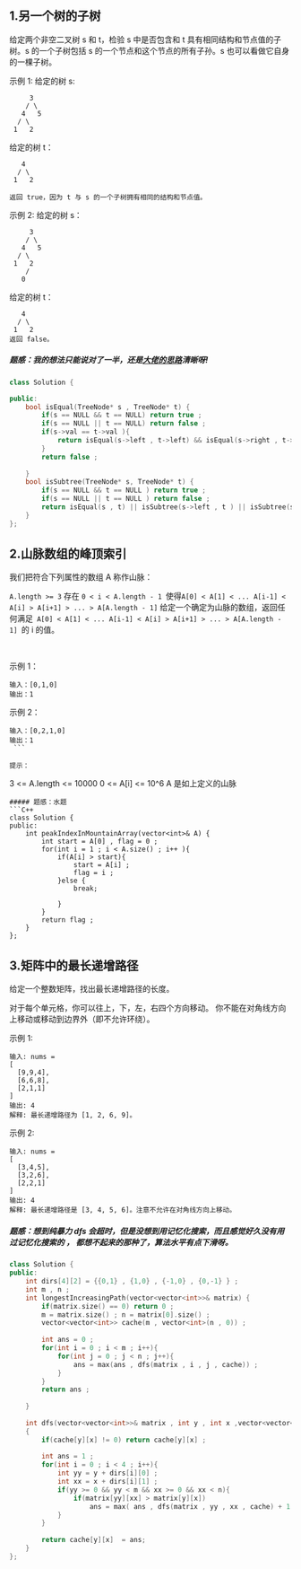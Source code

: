 ## 1.另一个树的子树
给定两个非空二叉树 s 和 t，检验 s 中是否包含和 t 具有相同结构和节点值的子树。s 的一个子树包括 s 的一个节点和这个节点的所有子孙。s 也可以看做它自身的一棵子树。

示例 1:
给定的树 s:
```
     3
    / \
   4   5
  / \
 1   2
```
给定的树 t：
```
   4 
  / \
 1   2

返回 true，因为 t 与 s 的一个子树拥有相同的结构和节点值。
 ```
示例 2:
给定的树 s：
```
     3
    / \
   4   5
  / \
 1   2
    /
   0
```
给定的树 t：
```
   4
  / \
 1   2
返回 false。
```
##### 题感：我的想法只能说对了一半，还是[大佬的思路](https://leetcode-cn.com/problems/subtree-of-another-tree/solution/di-gui-jie-fa-by-onthewaylcb/)清晰呀!
```C++
class Solution {

public:
    bool isEqual(TreeNode* s , TreeNode* t) {
        if(s == NULL && t == NULL) return true ; 
        if(s == NULL || t == NULL) return false ;
        if(s->val == t->val ){
            return isEqual(s->left , t->left) && isEqual(s->right , t->right); 
        }
        return false ;
        
    }    
    bool isSubtree(TreeNode* s, TreeNode* t) {
        if(s == NULL && t == NULL ) return true ; 
        if(s == NULL || t == NULL ) return false ;
        return isEqual(s , t) || isSubtree(s->left , t ) || isSubtree(s->right , t) ; 
    }
};
```

## 2.山脉数组的峰顶索引
我们把符合下列属性的数组 A 称作山脉：

`A.length >= 3`
存在 `0 < i < A.length - 1 `使得`A[0] < A[1] < ... A[i-1] < A[i] > A[i+1] > ... > A[A.length - 1]`
给定一个确定为山脉的数组，返回任何满足` A[0] < A[1] < ... A[i-1] < A[i] > A[i+1] > ... > A[A.length - 1] `的 i 的值。

 

示例 1：
```
输入：[0,1,0]
输出：1
```
示例 2：
```
输入：[0,2,1,0]
输出：1
 ```

提示：
```
3 <= A.length <= 10000
0 <= A[i] <= 10^6
A 是如上定义的山脉
```
##### 题感：水题
```C++
class Solution {
public:
    int peakIndexInMountainArray(vector<int>& A) {
        int start = A[0] , flag = 0 ;  
        for(int i = 1 ; i < A.size() ; i++ ){
            if(A[i] > start){
                start = A[i] ; 
                flag = i ; 
            }else {
                break; 
                
            }
        }
        return flag ; 
    }
};
```
## 3.矩阵中的最长递增路径
给定一个整数矩阵，找出最长递增路径的长度。

对于每个单元格，你可以往上，下，左，右四个方向移动。 你不能在对角线方向上移动或移动到边界外（即不允许环绕）。

示例 1:
```
输入: nums = 
[
  [9,9,4],
  [6,6,8],
  [2,1,1]
] 
输出: 4 
解释: 最长递增路径为 [1, 2, 6, 9]。
```
示例 2:
```
输入: nums = 
[
  [3,4,5],
  [3,2,6],
  [2,2,1]
] 
输出: 4 
解释: 最长递增路径是 [3, 4, 5, 6]。注意不允许在对角线方向上移动。
```
##### 题感：想到纯暴力 dfs 会超时，但是没想到用记忆化搜索，而且感觉好久没有用过记忆化搜索的 ， 都想不起来的那种了，算法水平有点下滑呀。
```C++
class Solution {
public:
    int dirs[4][2] = {{0,1} , {1,0} , {-1,0} , {0,-1} } ; 
    int m , n ;
    int longestIncreasingPath(vector<vector<int>>& matrix) {
        if(matrix.size() == 0) return 0 ; 
        m = matrix.size() ; n = matrix[0].size() ; 
        vector<vector<int>> cache(m , vector<int>(n , 0)) ; 
        
        int ans = 0 ; 
        for(int i = 0 ; i < m ; i++){
            for(int j = 0 ; j < n ; j++){
                ans = max(ans , dfs(matrix , i , j , cache)) ; 
            }
        }
        return ans ; 
        
    }
    
    int dfs(vector<vector<int>>& matrix , int y , int x ,vector<vector<int>>& cache)
    {
        if(cache[y][x] != 0) return cache[y][x] ; 
        
        int ans = 1 ; 
        for(int i = 0 ; i < 4 ; i++){
            int yy = y + dirs[i][0] ; 
            int xx = x + dirs[i][1] ; 
            if(yy >= 0 && yy < m && xx >= 0 && xx < n){
                if(matrix[yy][xx] > matrix[y][x])
                    ans = max( ans , dfs(matrix , yy , xx , cache) + 1 ) ; 
            }
        }
        
        return cache[y][x]  = ans; 
    }
};
```